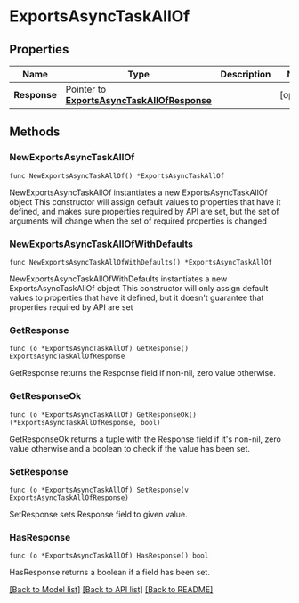 # ExportsAsyncTaskAllOf

## Properties

Name | Type | Description | Notes
------------ | ------------- | ------------- | -------------
**Response** | Pointer to [**ExportsAsyncTaskAllOfResponse**](ExportsAsyncTaskAllOfResponse.md) |  | [optional] 

## Methods

### NewExportsAsyncTaskAllOf

`func NewExportsAsyncTaskAllOf() *ExportsAsyncTaskAllOf`

NewExportsAsyncTaskAllOf instantiates a new ExportsAsyncTaskAllOf object
This constructor will assign default values to properties that have it defined,
and makes sure properties required by API are set, but the set of arguments
will change when the set of required properties is changed

### NewExportsAsyncTaskAllOfWithDefaults

`func NewExportsAsyncTaskAllOfWithDefaults() *ExportsAsyncTaskAllOf`

NewExportsAsyncTaskAllOfWithDefaults instantiates a new ExportsAsyncTaskAllOf object
This constructor will only assign default values to properties that have it defined,
but it doesn't guarantee that properties required by API are set

### GetResponse

`func (o *ExportsAsyncTaskAllOf) GetResponse() ExportsAsyncTaskAllOfResponse`

GetResponse returns the Response field if non-nil, zero value otherwise.

### GetResponseOk

`func (o *ExportsAsyncTaskAllOf) GetResponseOk() (*ExportsAsyncTaskAllOfResponse, bool)`

GetResponseOk returns a tuple with the Response field if it's non-nil, zero value otherwise
and a boolean to check if the value has been set.

### SetResponse

`func (o *ExportsAsyncTaskAllOf) SetResponse(v ExportsAsyncTaskAllOfResponse)`

SetResponse sets Response field to given value.

### HasResponse

`func (o *ExportsAsyncTaskAllOf) HasResponse() bool`

HasResponse returns a boolean if a field has been set.


[[Back to Model list]](../README.md#documentation-for-models) [[Back to API list]](../README.md#documentation-for-api-endpoints) [[Back to README]](../README.md)


